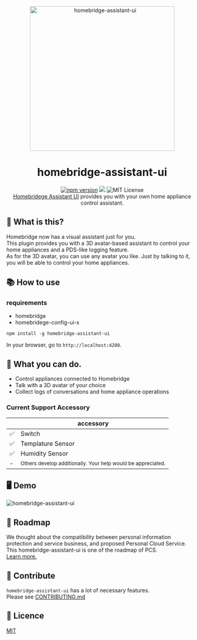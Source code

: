 <div align="center">
<img width="380px" src="https://user-images.githubusercontent.com/16918590/102692079-5d9a2000-4254-11eb-9bb0-a778d0143800.png" alt="homebridge-assistant-ui">
<h1 align="center">homebridge-assistant-ui</h1>
<div>
<a href="https://badge.fury.io/js/homebridge-assistant-ui"><img src="https://badge.fury.io/js/homebridge-assistant-ui.svg" alt="npm version"/></a>
<img src="https://github.com/sskmy1024y/homebridge-assistant-ui/workflows/CI/badge.svg" />
<img src="https://img.shields.io/badge/license-MIT-blue.svg?style=flat" alt="MIT License" />
</div>
<a href="http://github.com/sskmy1024y/homebridge-assistant-ui">Homebridege Assistant UI</a> provides you with your own home appliance control assistant.
</div>

## 🧐 What is this?

Homebridge now has a visual assistant just for you.  
This plugin provides you with a 3D avatar-based assistant to control your home appliances and a PDS-like logging feature.  
As for the 3D avatar, you can use any avatar you like.
Just by talking to it, you will be able to control your home appliances.

## 📚 How to use

### requirements

* homebridge
* homebridege-config-ui-x

```
npm install -g homebridge-assistant-ui
```

In your browser, go to `http://localhost:4200`.

## 🎁 What you can do.

* Control appliances connected to Homebridge
* Talk with a 3D avatar of your choice
* Collect logs of conversations and home appliance operations

### Current Support Accessory

|     | accessory                                                                   |
| --- | --------------------------------------------------------------------------- |
| ✅   | Switch                                                                      |
| ✅   | Templature Sensor                                                           |
| ✅   | Humidity Sensor                                                             |
| -   | <small>Others develop additionally. Your help would be appreciated.</small> |

## 🖥 Demo

<img src="https://user-images.githubusercontent.com/16918590/102634890-d9816300-4195-11eb-9949-f742972de52e.gif" alt="homebridge-assistant-ui">

## 💫 Roadmap

We thought about the compatibility between personal information protection and service business, and proposed Personal Cloud Service.
This homebridge-assistant-ui is one of the roadmap of PCS.  
<a href="http://github.com/sskmy1024y/homebridge-assistant-ui/blob/develop/ROADMAP.md">Learn more.</a>

## 🤝 Contribute

`homebridge-assistant-ui` has a lot of necessary features.  
Please see <a href="http://github.com/sskmy1024y/homebridge-assistant-ui/blob/develop/CONTRIBUTING.md">CONTRIBUTING.md</a>

## 🎫 Licence

<a href="http://github.com/sskmy1024y/homebridge-assistant-ui/blob/develop/LICENSE">MIT</a>

